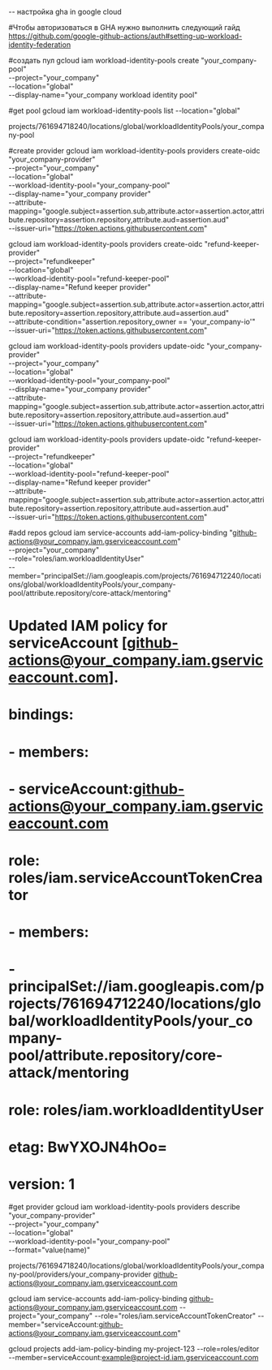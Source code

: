 -- настройка gha in google cloud

#Чтобы авторизоваться в GHA нужно выполнить следующий гайд https://github.com/google-github-actions/auth#setting-up-workload-identity-federation

#создать пул
gcloud iam workload-identity-pools create "your_company-pool" \
--project="your_company" \
--location="global" \
--display-name="your_company workload identity pool"

#get pool
gcloud iam workload-identity-pools list --location="global"

projects/761694718240/locations/global/workloadIdentityPools/your_company-pool

#create provider
gcloud iam workload-identity-pools providers create-oidc "your_company-provider" \
--project="your_company" \
--location="global" \
--workload-identity-pool="your_company-pool" \
--display-name="your_company provider" \
--attribute-mapping="google.subject=assertion.sub,attribute.actor=assertion.actor,attribute.repository=assertion.repository,attribute.aud=assertion.aud" \
--issuer-uri="https://token.actions.githubusercontent.com"

gcloud iam workload-identity-pools providers create-oidc "refund-keeper-provider" \
--project="refundkeeper" \
--location="global" \
--workload-identity-pool="refund-keeper-pool" \
--display-name="Refund keeper provider" \
--attribute-mapping="google.subject=assertion.sub,attribute.actor=assertion.actor,attribute.repository=assertion.repository,attribute.aud=assertion.aud" \
--attribute-condition="assertion.repository_owner == 'your_company-io'" \
--issuer-uri="https://token.actions.githubusercontent.com"

gcloud iam workload-identity-pools providers update-oidc "your_company-provider" \
--project="your_company" \
--location="global" \
--workload-identity-pool="your_company-pool" \
--display-name="your_company provider" \
--attribute-mapping="google.subject=assertion.sub,attribute.actor=assertion.actor,attribute.repository=assertion.repository,attribute.aud=assertion.aud" \
--issuer-uri="https://token.actions.githubusercontent.com"

gcloud iam workload-identity-pools providers update-oidc "refund-keeper-provider" \
--project="refundkeeper" \
--location="global" \
--workload-identity-pool="refund-keeper-pool" \
--display-name="Refund keeper provider" \
--attribute-mapping="google.subject=assertion.sub,attribute.actor=assertion.actor,attribute.repository=assertion.repository,attribute.aud=assertion.aud" \
--issuer-uri="https://token.actions.githubusercontent.com"

#add repos
gcloud iam service-accounts add-iam-policy-binding "github-actions@your_company.iam.gserviceaccount.com" \
--project="your_company" \
--role="roles/iam.workloadIdentityUser" \
--member="principalSet://iam.googleapis.com/projects/761694712240/locations/global/workloadIdentityPools/your_company-pool/attribute.repository/core-attack/mentoring"

# Updated IAM policy for serviceAccount [github-actions@your_company.iam.gserviceaccount.com].
# bindings:
# - members:
#   - serviceAccount:github-actions@your_company.iam.gserviceaccount.com
#   role: roles/iam.serviceAccountTokenCreator
# - members:
#   - principalSet://iam.googleapis.com/projects/761694712240/locations/global/workloadIdentityPools/your_company-pool/attribute.repository/core-attack/mentoring
#   role: roles/iam.workloadIdentityUser
# etag: BwYXOJN4hOo=
# version: 1

#get provider
gcloud iam workload-identity-pools providers describe "your_company-provider" \
--project="your_company" \
--location="global" \
--workload-identity-pool="your_company-pool" \
--format="value(name)"

projects/761694718240/locations/global/workloadIdentityPools/your_company-pool/providers/your_company-provider
github-actions@your_company.iam.gserviceaccount.com

gcloud iam service-accounts add-iam-policy-binding github-actions@your_company.iam.gserviceaccount.com --project="your_company" --role="roles/iam.serviceAccountTokenCreator" --member="serviceAccount:github-actions@your_company.iam.gserviceaccount.com"

gcloud projects add-iam-policy-binding my-project-123 --role=roles/editor --member=serviceAccount:example@project-id.iam.gserviceaccount.com
